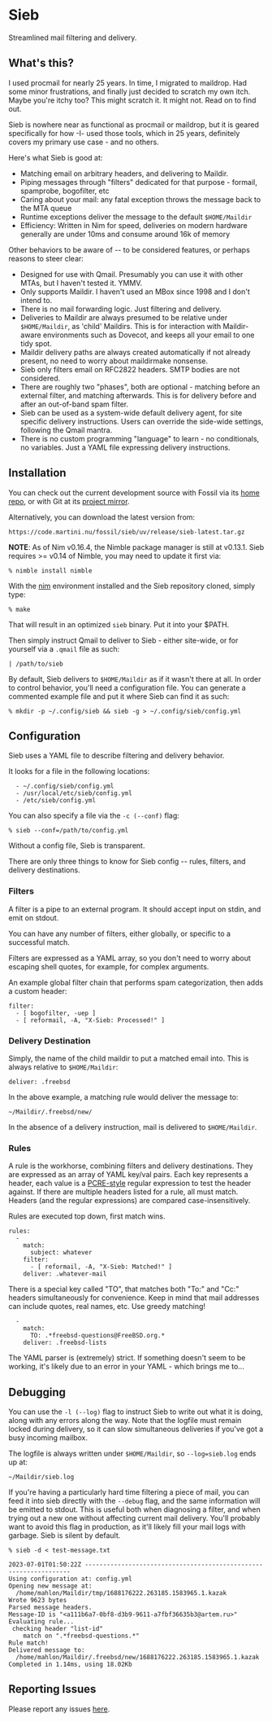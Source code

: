 
Sieb
====

Streamlined mail filtering and delivery.


What's this?
------------

I used procmail for nearly 25 years.  In time, I migrated to maildrop.  Had some
minor frustrations, and finally just decided to scratch my own itch.  Maybe you're
itchy too?  This might scratch it. It might not.  Read on to find out.

Sieb is nowhere near as functional as procmail or maildrop, but it is geared
specifically for how -I- used those tools, which in 25 years, definitely covers
my primary use case - and no others.

Here's what Sieb is good at:

  - Matching email on arbitrary headers, and delivering to Maildir.
  - Piping messages through "filters" dedicated for that purpose - formail,
    spamprobe, bogofilter, etc
  - Caring about your mail: any fatal exception throws the message back to the MTA queue
  - Runtime exceptions deliver the message to the default `$HOME/Maildir`
  - Efficiency:  Written in Nim for speed, deliveries on modern hardware generally
    are under 10ms and consume around 16k of memory

Other behaviors to be aware of -- to be considered features, or perhaps reasons
to steer clear:

  - Designed for use with Qmail.  Presumably you can use it with other MTAs,
    but I haven't tested it.  YMMV.
  - Only supports Maildir.  I haven't used an MBox since 1998 and I don't intend to.
  - There is no mail forwarding logic.  Just filtering and delivery.
  - Deliveries to Maildir are always presumed to be relative under `$HOME/Maildir`,
    as 'child' Maildirs. This is for interaction with Maildir-aware environments
    such as Dovecot, and keeps all your email to one tidy spot.
  - Maildir delivery paths are always created automatically if not already
	present, no need to worry about maildirmake nonsense.
  - Sieb only filters email on RFC2822 headers.  SMTP bodies are not considered.
  - There are roughly two "phases", both are optional - matching before an
	external filter, and matching afterwards.  This is for delivery before and
	after an out-of-band spam filter.
  - Sieb can be used as a system-wide default delivery agent, for site specific
    delivery instructions.  Users can override the side-wide settings, following
	the Qmail mantra.
  - There is no custom programming "language" to learn - no conditionals, no
    variables.  Just a YAML file expressing delivery instructions.


Installation
------------

You can check out the current development source with Fossil via its
[home repo](https://code.martini.nu/fossil/sieb), or with Git at its
[project mirror](https://github.com/mahlonsmith/sieb).

Alternatively, you can download the latest version from:

    https://code.martini.nu/fossil/sieb/uv/release/sieb-latest.tar.gz


**NOTE**: As of Nim v0.16.4, the Nimble package manager is still at v0.13.1.
Sieb requires >= v0.14 of Nimble, you may need to update it first via:

    % nimble install nimble


With the [nim](https://nim-lang.org/) environment installed and the Sieb
repository cloned, simply type:

    % make

That will result in an optimized `sieb` binary.  Put it into your $PATH.


Then simply instruct Qmail to deliver to Sieb - either site-wide, or for
yourself via a `.qmail` file as such:

    | /path/to/sieb


By default, Sieb delivers to `$HOME/Maildir` as if it wasn't there at all.  In
order to control behavior, you'll need a configuration file.  You can generate a
commented example file and put it where Sieb can find it as such:

    % mkdir -p ~/.config/sieb && sieb -g > ~/.config/sieb/config.yml


Configuration
-------------

Sieb uses a YAML file to describe filtering and delivery behavior.

It looks for a file in the following locations:

      - ~/.config/sieb/config.yml
      - /usr/local/etc/sieb/config.yml
      - /etc/sieb/config.yml

You can also specify a file via the `-c (--conf)` flag:

    % sieb --conf=/path/to/config.yml

Without a config file, Sieb is transparent.


There are only three things to know for Sieb config -- rules, filters, and
delivery destinations.


### Filters

A filter is a pipe to an external program.  It should accept input on stdin, and
emit on stdout.

You can have any number of filters, either globally, or specific to a successful
match.

Filters are expressed as a YAML array, so you don't need to worry about escaping
shell quotes, for example, for complex arguments.

An example global filter chain that performs spam categorization, then adds a
custom header:

    filter:
      - [ bogofilter, -uep ]
      - [ reformail, -A, "X-Sieb: Processed!" ]


### Delivery Destination

Simply, the name of the child maildir to put a matched email into.  This is
always relative to `$HOME/Maildir`:

    deliver: .freebsd

In the above example, a matching rule would deliver the message to:

    ~/Maildir/.freebsd/new/

In the absence of a delivery instruction, mail is delivered to `$HOME/Maildir`.


### Rules

A rule is the workhorse, combining filters and delivery destinations.  They are
expressed as an array of YAML key/val pairs. Each key represents a header, each
value is a [PCRE-style](http://pcre.org/current/doc/html/pcre2pattern.html)
regular expression to test the header against.  If there are multiple headers
listed for a rule, all must match.  Headers (and the regular expressions) are
compared case-insensitively.

Rules are executed top down, first match wins.

    rules:
      - 
        match:
          subject: whatever
        filter:
          - [ reformail, -A, "X-Sieb: Matched!" ]
        deliver: .whatever-mail

There is a special key called "TO", that matches both "To:" and "Cc:" headers
simultaneously for convenience.  Keep in mind that mail addresses can include
quotes, real names, etc.  Use greedy matching!

      - 
        match:
          TO: .*freebsd-questions@FreeBSD.org.*
        deliver: .freebsd-lists


The YAML parser is (extremely) strict.  If something doesn't seem to be working,
it's likely due to an error in your YAML - which brings me to...


Debugging
---------

You can use the `-l (--log)` flag to instruct Sieb to write out what it is
doing, along with any errors along the way.  Note that the logfile must remain
locked during delivery, so it can slow simultaneous deliveries if you've got a
busy incoming mailbox.

The logfile is always written under `$HOME/Maildir`, so `--log=sieb.log` ends up
at:

    ~/Maildir/sieb.log

If you're having a particularly hard time filtering a piece of mail, you can
feed it into sieb directly with the `--debug` flag, and the same information
will be emitted to stdout.  This is useful both when diagnosing a filter, and
when trying out a new one without affecting current mail delivery.  You'll
probably want to avoid this flag in production, as it'll likely fill your mail
logs with garbage.  Sieb is silent by default.

    % sieb -d < test-message.txt

    2023-07-01T01:50:22Z ------------------------------------------------------------------
    Using configuration at: config.yml
    Opening new message at:
      /home/mahlon/Maildir/tmp/1688176222.263185.1583965.1.kazak
    Wrote 9623 bytes
    Parsed message headers.
    Message-ID is "<a111b6a7-0bf8-d3b9-9611-a7fbf36635b3@artem.ru>"
    Evaluating rule...
     checking header "list-id"
        match on ".*freebsd-questions.*"
    Rule match!
    Delivered message to:
      /home/mahlon/Maildir/.freebsd/new/1688176222.263185.1583965.1.kazak
    Completed in 1.14ms, using 18.02Kb


Reporting Issues
----------------

Please report any issues [here](https://code.martini.nu/fossil/sieb/tktnew).

